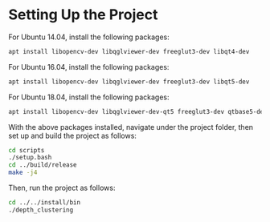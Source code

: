 # Setting Up the Project

For Ubuntu 14.04, install the following packages:

```bash
apt install libopencv-dev libqglviewer-dev freeglut3-dev libqt4-dev
```

For Ubuntu 16.04, install the following packages:

```bash
apt install libopencv-dev libqglviewer-dev freeglut3-dev libqt5-dev
```

For Ubuntu 18.04, install the following packages:

```bash
apt install libopencv-dev libqglviewer-dev-qt5 freeglut3-dev qtbase5-dev
```

With the above packages installed, navigate under the project folder, then set up and build the project as follows:

```bash
cd scripts
./setup.bash
cd ../build/release
make -j4
```

Then, run the project as follows:

```bash
cd ../../install/bin
./depth_clustering
```